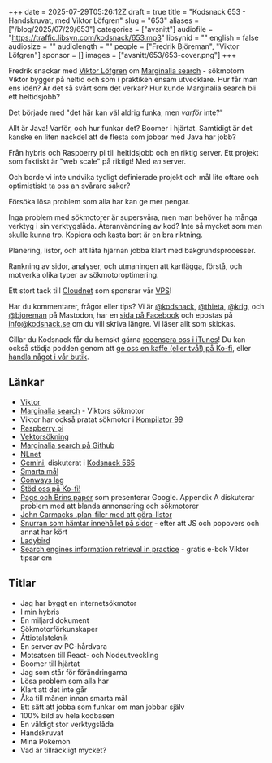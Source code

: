 +++
date = 2025-07-29T05:26:12Z
draft = true
title = "Kodsnack 653 - Handskruvat, med Viktor Löfgren"
slug = "653"
aliases = ["/blog/2025/07/29/653"]
categories = ["avsnitt"]
audiofile = "https://traffic.libsyn.com/kodsnack/653.mp3"
libsynid = ""
english = false
audiosize = ""
audiolength = ""
people = ["Fredrik Björeman", "Viktor Löfgren"]
sponsor = []
images = ["avsnitt/653/653-cover.png"]
+++

Fredrik snackar med [Viktor Löfgren](https://www.marginalia.nu/) om [Marginalia search](https://marginalia-search.com/) - sökmotorn Viktor bygger på heltid och som i praktiken ensam utvecklare. Hur får man ens idén? Är det så svårt som det verkar? Hur kunde Marginalia search bli ett heltidsjobb?

Det började med "det här kan väl aldrig funka, men *varför* inte?"

Allt är Java! Varför, och hur funkar det? Boomer i hjärtat. Samtidigt är det kanske en liten nackdel att de flesta som jobbar med Java har jobb?

Från hybris och Raspberry pi till heltidsjobb och en riktig server. Ett projekt som faktiskt är "web scale" på riktigt! Med *en* server.

Och borde vi inte undvika tydligt definierade projekt och mål lite oftare och optimistiskt ta oss an svårare saker?

Försöka lösa problem som alla har kan ge mer pengar.

Inga problem med sökmotorer är supersvåra, men man behöver ha många verktyg i sin verktygslåda. Återanvändning av kod? Inte så mycket som man skulle kunna tro. Kopiera och kasta bort är en bra riktning.

Planering, listor, och att låta hjärnan jobba klart med bakgrundsprocesser.

Rankning av sidor, analyser, och utmaningen att kartlägga, förstå, och motverka olika typer av sökmotoroptimering.

Ett stort tack till [Cloudnet](https://www.cloudnet.se) som sponsrar vår [VPS](https://en.wikipedia.org/wiki/Virtual_private_server)!

Har du kommentarer, frågor eller tips? Vi är [@kodsnack](https://social.podsnack.se/@kodsnack), [@thieta](https://6510.nu/@thieta), [@krig](https://6510.nu/@krig), och [@bjoreman](https://toot.cafe/@bjoreman) på Mastodon, har en [sida på Facebook](https://www.facebook.com/) och epostas på [info@kodsnack.se](mailto:info@kodsnack.se) om du vill skriva längre. Vi läser allt som skickas.

Gillar du Kodsnack får du hemskt gärna [recensera oss i iTunes](https://itunes.apple.com/se/podcast/kodsnack/id561631498?l=en)! Du kan också stödja podden genom att <a href="https://ko-fi.com/kodsnack" rel="payment">ge oss en kaffe (eller två!) på Ko-fi</a>, eller [handla något i vår butik](https://shop.spreadshirt.se/kodsnack/).

## Länkar
* [Viktor](https://www.marginalia.nu/)
* [Marginalia search](https://marginalia-search.com/) - Viktors sökmotor
* Viktor har också pratat sökmotor i [Kompilator 99](https://kompilator.se/99)
* [Raspberry pi](https://en.wikipedia.org/wiki/Raspberry_Pi)
* [Vektorsökning](https://en.wikipedia.org/wiki/Vector_database)
* [Marginalia search på Github](https://github.com/MarginaliaSearch/MarginaliaSearch)
* [NLnet](https://en.wikipedia.org/wiki/NLnet)
* [Gemini](https://en.wikipedia.org/wiki/Gemini_%28protocol%29), diskuterat i [Kodsnack 565](https://kodsnack.se/565/)
* [Smarta mål](https://en.wikipedia.org/wiki/SMART_criteria)
* [Conways lag](https://en.wikipedia.org/wiki/Conway%27s_law)
* [Stöd oss på Ko-fi!](https://ko-fi.com/kodsnack)
* [Page och Brins paper](http://infolab.stanford.edu/~backrub/google.html) som presenterar Google. Appendix A diskuterar problem med att blanda annonsering och sökmotorer
* [John Carmacks .plan-filer med att göra-listor](https://raw.githubusercontent.com/ESWAT/john-carmack-plan-archive/refs/heads/master/by_year/johnc_plan_1996.txt)
* [Snurran som hämtar innehållet på sidor](https://www.marginalia.nu/log/a_121_profiling_websites/) - efter att JS och popovers och annat har kört
* [Ladybird](https://ladybird.org/)
* [Search engines information retrieval in practice](https://ciir.cs.umass.edu/irbook/) - gratis e-bok Viktor tipsar om

## Titlar
* Jag har byggt en internetsökmotor
* I min hybris
* En miljard dokument
* Sökmotorförkunskaper
* Åttiotalsteknik
* En server av PC-hårdvara
* Motsatsen till React- och Nodeutveckling
* Boomer till hjärtat
* Jag som står för förändringarna
* Lösa problem som alla har
* Klart att det inte går
* Åka till månen innan smarta mål
* Ett sätt att jobba som funkar om man jobbar själv
* 100% bild av hela kodbasen
* En väldigt stor verktygslåda
* Handskruvat
* Mina Pokemon
* Vad är tillräckligt mycket?
